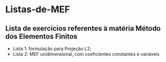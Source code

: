 # Listas-de-MEF
## Lista de exercícios referentes à matéria Método dos Elementos Finitos
  * Lista 1: formulação para Projeção L2;
  * Lista 2: MEF unidimensional, com coeficientes constantes e variáveis
